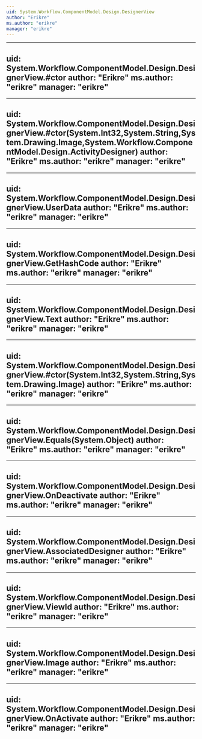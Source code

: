 ```yaml
---
uid: System.Workflow.ComponentModel.Design.DesignerView
author: "Erikre"
ms.author: "erikre"
manager: "erikre"
---
```


---
uid: System.Workflow.ComponentModel.Design.DesignerView.#ctor
author: "Erikre"
ms.author: "erikre"
manager: "erikre"
---

---
uid: System.Workflow.ComponentModel.Design.DesignerView.#ctor(System.Int32,System.String,System.Drawing.Image,System.Workflow.ComponentModel.Design.ActivityDesigner)
author: "Erikre"
ms.author: "erikre"
manager: "erikre"
---

---
uid: System.Workflow.ComponentModel.Design.DesignerView.UserData
author: "Erikre"
ms.author: "erikre"
manager: "erikre"
---

---
uid: System.Workflow.ComponentModel.Design.DesignerView.GetHashCode
author: "Erikre"
ms.author: "erikre"
manager: "erikre"
---

---
uid: System.Workflow.ComponentModel.Design.DesignerView.Text
author: "Erikre"
ms.author: "erikre"
manager: "erikre"
---

---
uid: System.Workflow.ComponentModel.Design.DesignerView.#ctor(System.Int32,System.String,System.Drawing.Image)
author: "Erikre"
ms.author: "erikre"
manager: "erikre"
---

---
uid: System.Workflow.ComponentModel.Design.DesignerView.Equals(System.Object)
author: "Erikre"
ms.author: "erikre"
manager: "erikre"
---

---
uid: System.Workflow.ComponentModel.Design.DesignerView.OnDeactivate
author: "Erikre"
ms.author: "erikre"
manager: "erikre"
---

---
uid: System.Workflow.ComponentModel.Design.DesignerView.AssociatedDesigner
author: "Erikre"
ms.author: "erikre"
manager: "erikre"
---

---
uid: System.Workflow.ComponentModel.Design.DesignerView.ViewId
author: "Erikre"
ms.author: "erikre"
manager: "erikre"
---

---
uid: System.Workflow.ComponentModel.Design.DesignerView.Image
author: "Erikre"
ms.author: "erikre"
manager: "erikre"
---

---
uid: System.Workflow.ComponentModel.Design.DesignerView.OnActivate
author: "Erikre"
ms.author: "erikre"
manager: "erikre"
---
